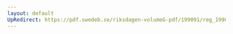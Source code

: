 ```yaml
---
layout: default
UpRedirect: https://pdf.swedeb.se/riksdagen-volumeG-pdf/199091/reg_199091/reg_199091_0328.pdf
---
```

